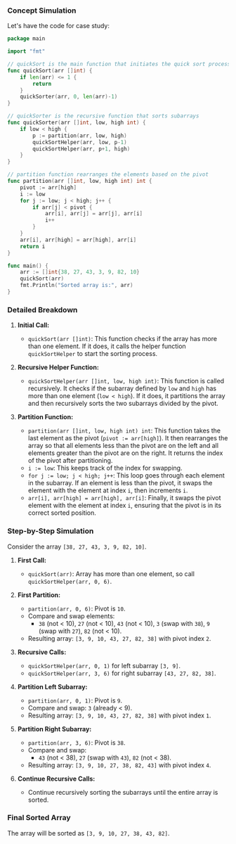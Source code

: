 
   
### Concept Simulation

Let's have the code for case study:

```go
package main

import "fmt"

// quickSort is the main function that initiates the quick sort process
func quickSort(arr []int) {
	if len(arr) <= 1 {
		return
	}
	quickSorter(arr, 0, len(arr)-1)
}

// quickSorter is the recursive function that sorts subarrays
func quickSorter(arr []int, low, high int) {
	if low < high {
		p := partition(arr, low, high)
		quickSortHelper(arr, low, p-1)
		quickSortHelper(arr, p+1, high)
	}
}

// partition function rearranges the elements based on the pivot
func partition(arr []int, low, high int) int {
	pivot := arr[high]
	i := low
	for j := low; j < high; j++ {
		if arr[j] < pivot {
			arr[i], arr[j] = arr[j], arr[i]
			i++
		}
	}
	arr[i], arr[high] = arr[high], arr[i]
	return i
}

func main() {
	arr := []int{38, 27, 43, 3, 9, 82, 10}
	quickSort(arr)
	fmt.Println("Sorted array is:", arr)
}
```

### Detailed Breakdown

1. **Initial Call:**
   - `quickSort(arr []int)`: This function checks if the array has more than one element. If it does, it calls the helper function `quickSortHelper` to start the sorting process.

2. **Recursive Helper Function:**
   - `quickSortHelper(arr []int, low, high int)`: This function is called recursively. It checks if the subarray defined by `low` and `high` has more than one element (`low < high`). If it does, it partitions the array and then recursively sorts the two subarrays divided by the pivot.

3. **Partition Function:**
   - `partition(arr []int, low, high int) int`: This function takes the last element as the pivot (`pivot := arr[high]`). It then rearranges the array so that all elements less than the pivot are on the left and all elements greater than the pivot are on the right. It returns the index of the pivot after partitioning.
   - `i := low`: This keeps track of the index for swapping.
   - `for j := low; j < high; j++`: This loop goes through each element in the subarray. If an element is less than the pivot, it swaps the element with the element at index `i`, then increments `i`.
   - `arr[i], arr[high] = arr[high], arr[i]`: Finally, it swaps the pivot element with the element at index `i`, ensuring that the pivot is in its correct sorted position.

### Step-by-Step Simulation

Consider the array `[38, 27, 43, 3, 9, 82, 10]`.

1. **First Call:**
   - `quickSort(arr)`: Array has more than one element, so call `quickSortHelper(arr, 0, 6)`.

2. **First Partition:**
   - `partition(arr, 0, 6)`: Pivot is `10`.
   - Compare and swap elements:
     - `38` (not < 10), `27` (not < 10), `43` (not < 10), `3` (swap with `38`), `9` (swap with `27`), `82` (not < 10).
   - Resulting array: `[3, 9, 10, 43, 27, 82, 38]` with pivot index `2`.

3. **Recursive Calls:**
   - `quickSortHelper(arr, 0, 1)` for left subarray `[3, 9]`.
   - `quickSortHelper(arr, 3, 6)` for right subarray `[43, 27, 82, 38]`.

4. **Partition Left Subarray:**
   - `partition(arr, 0, 1)`: Pivot is `9`.
   - Compare and swap: `3` (already < 9).
   - Resulting array: `[3, 9, 10, 43, 27, 82, 38]` with pivot index `1`.

5. **Partition Right Subarray:**
   - `partition(arr, 3, 6)`: Pivot is `38`.
   - Compare and swap:
     - `43` (not < 38), `27` (swap with `43`), `82` (not < 38).
   - Resulting array: `[3, 9, 10, 27, 38, 82, 43]` with pivot index `4`.

6. **Continue Recursive Calls:**
   - Continue recursively sorting the subarrays until the entire array is sorted.

### Final Sorted Array
The array will be sorted as `[3, 9, 10, 27, 38, 43, 82]`.